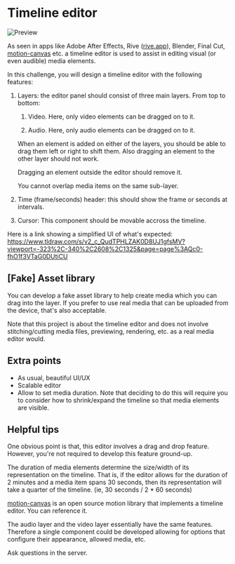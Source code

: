 # Timeline editor

![Preview](https://cdn.dribbble.com/userupload/4906747/file/original-832d56102adda9f32de1a699470e498e.jpg?compress=1&resize=1028x771&vertical=center)

As seen in apps like Adobe After Effects, Rive ([rive.app](https://rive.app)), Blender, Final Cut, [motion-canvas](https://github.com/motion-canvas/motion-canvas) etc. a timeline editor is used to assist in editing visual (or even audible) media elements.

In this challenge, you will design a timeline editor with the following features:

1. Layers: the editor panel should consist of three main layers. From top to bottom:

   1. Video. Here, only video elements can be dragged on to it.

   1. Audio. Here, only audio elements can be dragged on to it.

   When an element is added on either of the layers, you should be able to drag them left or right to shift them. Also dragging an element to the other layer should not work.

   Dragging an element outside the editor should remove it.

   You cannot overlap media items on the same sub-layer.

1. Time (frame/seconds) header: this should show the frame or seconds at intervals.

1. Cursor: This component should be movable accross the timeline.

Here is a link showing a simplified UI of what's expected: https://www.tldraw.com/s/v2_c_QudTPHLZAK0D8UJ1gfsMV?viewport=-323%2C-340%2C2608%2C1325&page=page%3AQc0-fhO1f3VTaG0DUtiCU

## [Fake] Asset library

You can develop a fake asset library to help create media which you can drag into the layer. If you prefer to use real media that can be uploaded from the device, that's also acceptable.

Note that this project is about the timeline editor and does not involve stitching/cutting media files, previewing, rendering, etc. as a real media editor would.

## Extra points

- As usual, beautiful UI/UX
- Scalable editor
- Allow to set media duration. Note that deciding to do this will require you to consider how to shrink/expand the timeline so that media elements are visible.

## Helpful tips

One obvious point is that, this editor involves a drag and drop feature. However, you're not required to develop this feature ground-up.

The duration of media elements determine the size/width of its representation on the timeline. That is, if the editor allows for the duration of 2 minutes and a media item spans 30 seconds, then its representation will take a quarter of the timeline. (ie, 30 seconds / 2 \* 60 seconds)

[motion-canvas](https://motioncanvas.io) is an open source motion library that implements a timeline editor. You can reference it.

The audio layer and the video layer essentially have the same features. Therefore a single component could be developed allowing for options that configure their appearance, allowed media, etc.

Ask questions in the server.
